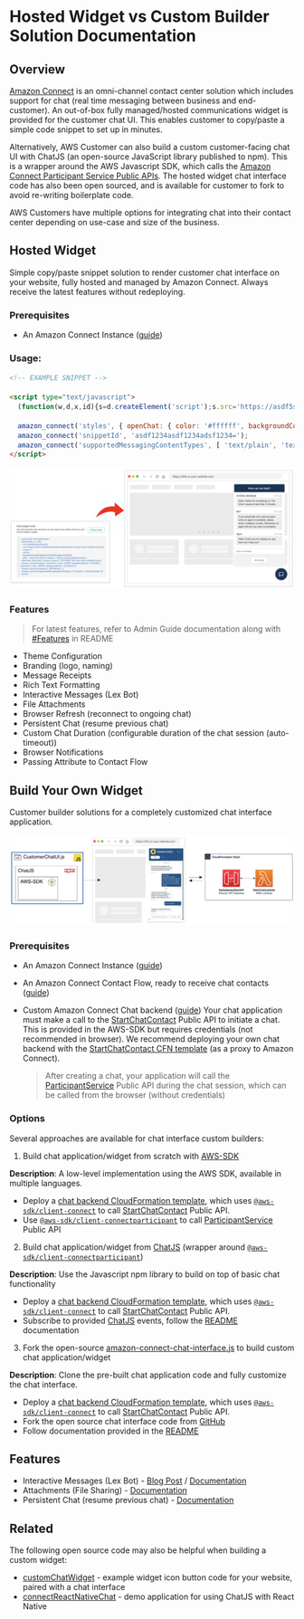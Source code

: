 # Hosted Widget vs Custom Builder Solution Documentation

## Overview

[Amazon Connect](https://aws.amazon.com/connect) is an omni-channel contact center solution which includes support for chat (real time messaging between business and end-customer). An out-of-box fully managed/hosted communications widget is provided for the customer chat UI. This enables customer to copy/paste a simple code snippet to set up in minutes.

Alternatively, AWS Customer can also build a custom customer-facing chat UI with ChatJS (an open-source JavaScript library published to npm). This is a wrapper around the AWS Javascript SDK, which calls the [Amazon Connect Participant Service Public APIs](https://docs.aws.amazon.com/connect-participant/latest/APIReference/Welcome.html). The hosted widget chat interface code has also been open sourced, and is available for customer to fork to avoid re-writing boilerplate code. 

AWS Customers have multiple options for integrating chat into their contact center depending on use-case and size of the business.

## Hosted Widget

Simple copy/paste snippet solution to render customer chat interface on your website, fully hosted and managed by Amazon Connect. Always receive the latest features without redeploying.

### Prerequisites
- An Amazon Connect Instance ([guide](https://docs.aws.amazon.com/connect/latest/adminguide/amazon-connect-instances.html))

### Usage:

```html
<!-- EXAMPLE SNIPPET -->

<script type="text/javascript">
  (function(w,d,x,id){s=d.createElement('script');s.src='https://asdf5slbvr0vu.cloudfront.net/amazon-connect-chat-interface-client.js';s.async=1;s.id=id;d.getElementsByTagName('head')[0].appendChild(s);w[x]=w[x]||function(){(w[x].ac=w[x].ac||[]).push(arguments)}})(window,document,'amazon_connect','asdf-92ac-asdf-adfe-asdf0c3bfd');

  amazon_connect('styles', { openChat: { color: '#ffffff', backgroundColor: '#07b62a'}, closeChat: { color: '#ffffff', backgroundColor: '#07b62a'} });
  amazon_connect('snippetId', 'asdf1234asdf1234adsf1234=');
  amazon_connect('supportedMessagingContentTypes', [ 'text/plain', 'text/markdown' ]);
</script>
```

!["Hosted Widget Diagram"](/.github/screenshots/HostedWidgetCustomerChatUISnippetCodeDiagram.png)

### Features

> For latest features, refer to Admin Guide documentation along with [#Features](https://github.com/amazon-connect/amazon-connect-chat-interface/blob/master/DOCUMENTATION.md#features) in README

* Theme Configuration
* Branding (logo, naming)
* Message Receipts
* Rich Text Formatting
* Interactive Messages (Lex Bot)
* File Attachments
* Browser Refresh (reconnect to ongoing chat)
* Persistent Chat (resume previous chat)
* Custom Chat Duration (configurable duration of the chat session (auto-timeout))
* Browser Notifications
* Passing Attribute to Contact Flow

## Build Your Own Widget

Customer builder solutions for a completely customized chat interface application.

!["Build Your Own Widget"](/.github/screenshots/BuildYourOwnCustomerChatUIDiagram.png)

### Prerequisites

- An Amazon Connect Instance ([guide](https://docs.aws.amazon.com/connect/latest/adminguide/amazon-connect-instances.html))
- An Amazon Connect Contact Flow, ready to receive chat contacts ([guide](https://docs.aws.amazon.com/connect/latest/adminguide/web-and-mobile-chat.html))
- Custom Amazon Connect Chat backend ([guide](https://github.com/amazon-connect/amazon-connect-chat-ui-examples/blob/master/cloudformationTemplates/startChatContactAPI/README.md))
  Your chat application must make a call to the [StartChatContact](https://docs.aws.amazon.com/connect/latest/APIReference/API_StartChatContact.html) Public API to initiate a chat. This is provided in the AWS-SDK but requires credentials (not recommended in browser). We recommend deploying your own chat backend with the [StartChatContact CFN template](https://github.com/amazon-connect/amazon-connect-chat-ui-examples/blob/master/cloudformationTemplates/startChatContactAPI/README.md) (as a proxy to Amazon Connect).

  > After creating a chat, your application will call the [ParticipantService](https://docs.aws.amazon.com/connect-participant/latest/APIReference/Welcome.html) Public API during the chat session, which can be called from the browser (without credentials)

### Options

Several approaches are available for chat interface custom builders:

1) Build chat application/widget from scratch with [AWS-SDK](https://aws.amazon.com/developer/tools)

  **Description**: A low-level implementation using the AWS SDK, available in multiple languages.

  - Deploy a [chat backend CloudFormation template](https://github.com/amazon-connect/amazon-connect-chat-ui-examples/blob/master/cloudformationTemplates/startChatContactAPI/README.md), which uses [`@aws-sdk/client-connect`](https://www.npmjs.com/package/@aws-sdk/client-connect) to call [StartChatContact](https://docs.aws.amazon.com/connect/latest/APIReference/API_StartChatContact.html) Public API.
  - Use [`@aws-sdk/client-connectparticipant`](https://www.npmjs.com/package/@aws-sdk/client-connectparticipant) to call [ParticipantService](https://docs.aws.amazon.com/connect-participant/latest/APIReference/Welcome.html) Public API

2)  Build chat application/widget from [ChatJS](https://www.npmjs.com/package/amazon-connect-chatjs) (wrapper around [`@aws-sdk/client-connectparticipant`](https://www.npmjs.com/package/@aws-sdk/client-connectparticipant))

  **Description**: Use the Javascript npm library to build on top of basic chat functionality

  - Deploy a [chat backend CloudFormation template](https://github.com/amazon-connect/amazon-connect-chat-ui-examples/blob/master/cloudformationTemplates/startChatContactAPI/README.md), which uses [`@aws-sdk/client-connect`](https://www.npmjs.com/package/@aws-sdk/client-connect) to call [StartChatContact](https://docs.aws.amazon.com/connect/latest/APIReference/API_StartChatContact.html) Public API.
  - Subscribe to provided [ChatJS](https://www.npmjs.com/package/amazon-connect-chatjs) events, follow the [README](https://github.com/amazon-connect/amazon-connect-chatjs) documentation

3) Fork the open-source [amazon-connect-chat-interface.js](https://github.com/amazon-connect/amazon-connect-chat-interface) to build custom chat application/widget

  **Description**: Clone the pre-built chat application code and fully customize the chat interface.

  - Deploy a [chat backend CloudFormation template](https://github.com/amazon-connect/amazon-connect-chat-ui-examples/blob/master/cloudformationTemplates/startChatContactAPI/README.md), which uses [`@aws-sdk/client-connect`](https://www.npmjs.com/package/@aws-sdk/client-connect) to call [StartChatContact](https://docs.aws.amazon.com/connect/latest/APIReference/API_StartChatContact.html) Public API.
  - Fork the open source chat interface code from [GitHub](https://github.com/amazon-connect/amazon-connect-chat-interface)
  - Follow documentation provided in the [README](https://github.com/amazon-connect/amazon-connect-chat-interface)

## Features

* Interactive Messages (Lex Bot) - [Blog Post](https://aws.amazon.com/blogs/contact-center/easily-set-up-interactive-messages-for-your-amazon-connect-chatbot/) / [Documentation](https://docs.aws.amazon.com/connect/latest/adminguide/interactive-messages.html)
* Attachments (File Sharing) - [Documentation](https://docs.aws.amazon.com/connect/latest/adminguide/enable-attachments.html)
* Persistent Chat (resume previous chat) - [Documentation](https://docs.aws.amazon.com/connect/latest/adminguide/chat-persistence.html)

## Related

The following open source code may also be helpful when building a custom widget:

- [customChatWidget](https://github.com/amazon-connect/amazon-connect-chat-ui-examples/tree/master/customChatWidget) - example widget icon button code for your website, paired with a chat interface
- [connectReactNativeChat](https://github.com/amazon-connect/amazon-connect-chat-ui-examples/tree/master/connectReactNativeChat) - demo application for using ChatJS with React Native